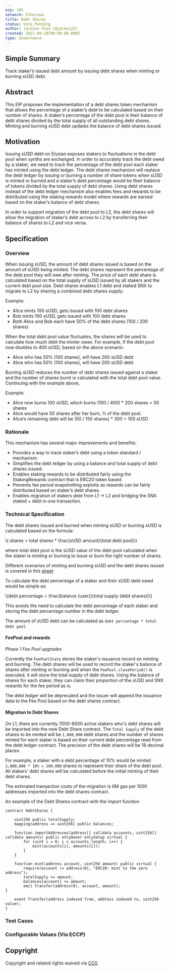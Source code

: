 ```yaml
---
eip: 185
network: Ethereum
title: Debt Shares
status: Vote_Pending
author: Jackson Chan (@jacko125)
created: 2021-09-28T00:00:00.000Z
type: Governance
---
```


<!--You can leave these HTML comments in your merged EIP and delete the visible duplicate text guides, they will not appear and may be helpful to refer to if you edit it again. This is the suggested template for new EIPs. Note that an EIP number will be assigned by an editor. When opening a pull request to submit your EIP, please use an abbreviated title in the filename, `eip-draft_title_abbrev.md`. The title should be 44 characters or less.-->

## Simple Summary

<!--"If you can't explain it simply, you don't understand it well enough." Simply describe the outcome the proposed changes intends to achieve. This should be non-technical and accessible to a casual community member.-->

Track staker’s issued debt amount by issuing debt shares when minting or burning sUSD debt.

## Abstract

<!--A short (~200 word) description of the proposed change, the abstract should clearly describe the proposed change. This is what *will* be done if the EIP is implemented, not *why* it should be done or *how* it will be done. If the EIP proposes deploying a new contract, write, "we propose to deploy a new contract that will do x".-->

This EIP proposes the implementation of a debt shares token mechanism that allows the percentage of a staker’s debt to be calculated based on their number of shares. A staker’s percentage of the debt pool is their balance of debt shares divided by the total supply of all outstanding debt shares. Minting and burning sUSD debt updates the balance of debt shares issued.

## Motivation

<!--This is the problem statement. This is the *why* of the EIP. It should clearly explain *why* the current state of the protocol is inadequate.  It is critical that you explain *why* the change is needed, if the EIP proposes changing how something is calculated, you must address *why* the current calculation is innaccurate or wrong. This is not the place to describe how the EIP will address the issue!-->

Issuing sUSD debt on Elysian exposes stakers to fluctuations in the debt pool when synths are exchanged. In order to accurately track the debt owed by a staker, we need to track the percentage of the debt pool each staker has minted using the debt ledger. The debt shares mechanism will replace the debt ledger by issuing or burning a number of share tokens when sUSD is minted or burned and a staker’s debt percentage would be their balance of tokens divided by the total supply of debt shares. Using debt shares instead of the debt ledger mechanism also enables fees and rewards to be distributed using the staking rewards model where rewards are earned based on the staker’s balance of debt shares.

In order to support migration of the debt pool to L2, the debt shares will allow the migration of staker’s debt across to L2 by transferring their balance of shares to L2 and vice versa.

## Specification

<!--The specification should describe the syntax and semantics of any new feature, there are five sections
1. Overview
2. Rationale
3. Technical Specification
4. Test Cases
5. Configurable Values
-->

### Overview

<!--This is a high level overview of *how* the EIP will solve the problem. The overview should clearly describe how the new feature will be implemented.-->

When issuing sUSD, the amount of debt shares issued is based on the amount of sUSD being minted. The debt shares represent the percentage of the debt pool they will owe after minting. The price of each debt share is calculated based on the total supply of sUSD issued by all stakers and the current debt pool size. Debt shares enables L1 debt and staked SNX to migrate to L2 by sharing a combined debt shares supply.

Example:

- Alice mints 100 sUSD, gets issued with 100 debt shares
- Bob mints 100 sUSD, gets issued with 100 debt shares
- Both Alice and Bob each have 50% of the debt shares (100 / 200 shares)

When the total debt pool value fluctuates, the shares will be used to calculate how much debt the minter owes. For example, if the debt pool now doubles to 400 sUSD, based on the above scenario:

- Alice who has 50% (100 shares), will have 200 sUSD debt
- Alice who has 50% (100 shares), will have 200 sUSD debt

Burning sUSD reduces the number of debt shares issued against a staker and the number of shares burnt is calculated with the total debt pool value. Continuing with the example above,

Example:

- Alice now burns 100 sUSD, which burns (100 / 400) \* 200 shares = 50 shares
- Alice would have 50 shares after her burn, ⅓ of the debt pool.
- Alice’s remaining debt will be (50 / 150 shares) \* 300 = 100 sUSD

### Rationale

<!--This is where you explain the reasoning behind how you propose to solve the problem. Why did you propose to implement the change in this way, what were the considerations and trade-offs. The rationale fleshes out what motivated the design and why particular design decisions were made. It should describe alternate designs that were considered and related work. The rationale may also provide evidence of consensus within the community, and should discuss important objections or concerns raised during discussion.-->

This mechanism has several major improvements and benefits:

- Provides a way to track staker’s debt using a token standard / mechanism.
- Simplifies the debt ledger by using a balance and total supply of debt shares issued.
- Enables staking rewards to be distributed fairly using the StakingRewards contract that is ERC20 token based.
- Prevents fee period snapshotting exploits as rewards can be fairly distributed based on staker’s debt shares.
- Enables migration of stakers debt from L1 -> L2 and bridging the SNX staked + debt in one transaction.

### Technical Specification

<!--The technical specification should outline the public API of the changes proposed. That is, changes to any of the interfaces Elysian currently exposes or the creations of new ones.-->

The debt shares issued and burned when minting sUSD or burning sUSD is calculated based on the formula:

\\( shares = total shares \* \frac{sUSD amount}{total debt pool}\\)

where total debt pool is the sUSD value of the debt pool calculated when the staker is minting or burning to issue or burn the right number of shares.

Different scenarios of minting and burning sUSD and the debt shares issued is covered in this [sheet](https://docs.google.com/spreadsheets/d/1mRubzRUhIR0-OTIrj64rq5bJPOaLfZbV6aiCl5LG8VU/edit?usp=sharing)

To calculate the debt percentage of a staker and their sUSD debt owed would be simple as:

\\(debt percentage = \frac{balance (user)}{total supply (debt shares)}\\)

This avoids the need to calculate the debt percentage of each staker and storing the debt percentage number in the debt ledger.

The amount of sUSD debt can be calculated as `debt percentage * total debt pool`.

#### FeePool and rewards

_Phase 1 Fee Pool upgrades_

Currently the `FeePoolState` stores the staker's issuance record on minting and burning. The debt shares will be used to record the staker's balance of shares after minting or burning and when the `FeePool.closePeriod()` is executed, it will store the total supply of debt shares. Using the balance of shares for each staker, they can claim their proportion of the sUSD and SNX rewards for the fee period as is.

The debt ledger will be deprecated and the issuer will append the issuance data to the Fee Pool based on the debt shares contract.

#### Migration to Debt Shares

On L1, there are currently 7000-8000 active stakers who's debt shares will be imported into the new Debt Share contract. The `Total Supply` of the debt shares to be minted will be `1,000,000` debt shares and the number of shares minted for each staker is based on their current debt percentage read from the debt ledger contract. The precision of the debt shares will be 18 decimal places.

For example, a staker with a debt percentage of 10% would be minted `1,000,000 * 10% = 100,000` shares to represent their share of the debt pool. All stakers' debt shares will be calculated before the initial minting of their debt shares.

The estimated transaction costs of the migration is 6M gas per 1000 addresses imported into the debt shares contract.

An example of the Debt Shares contract with the import function

```
contract DebtShares {

    uint256 public totalSupply;
    mapping(address => uint256) public balances;

    function importAddresses(address[] calldata accounts, uint256[] calldata amounts) public onlyOwner onlySetup virtual {
        for (uint i = 0; i < accounts.length; i++) {
            mint(accounts[i], amounts[i]);
        }
    }

    function mint(address account, uint256 amount) public virtual {
        require(account != address(0), "ERC20: mint to the zero address");
        totalSupply += amount;
        balances[account] += amount;
        emit Transfer(address(0), account, amount);
}

    event Transfer(address indexed from, address indexed to, uint256 value);
}
```

### Test Cases

<!--Test cases for an implementation are mandatory for EIPs but can be included with the implementation..-->

### Configurable Values (Via ECCP)

<!--Please list all values configurable via ECCP under this implementation.-->

## Copyright

Copyright and related rights waived via [CC0](https://creativecommons.org/publicdomain/zero/1.0/).
